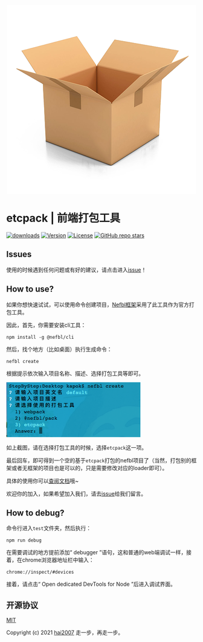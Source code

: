 <p align='center'>
    <a href='https://etcpack.github.io/api' target='_blank'>
        <img src='./logo.png'>
    </a>
</p>

# etcpack | 前端打包工具

<p>
  <a href="https://hai2007.gitee.io/npm-downloads?interval=7&packages=etcpack"><img src="https://img.shields.io/npm/dm/etcpack.svg" alt="downloads"></a>
  <a href="https://www.npmjs.com/package/etcpack"><img src="https://img.shields.io/npm/v/etcpack.svg" alt="Version"></a>
  <a href="https://github.com/etcpack/etcpack/blob/master/LICENSE"><img src="https://img.shields.io/npm/l/etcpack.svg" alt="License"></a>
  <a href="https://github.com/etcpack/etcpack" target='_blank'><img alt="GitHub repo stars" src="https://img.shields.io/github/stars/etcpack/etcpack?style=social"></a>
</p>

## Issues
使用的时候遇到任何问题或有好的建议，请点击进入[issue](https://github.com/etcpack/etcpack/issues)！

## How to use?

如果你想快速试试，可以使用命令创建项目，[Nefbl框架](https://nefbl.github.io/api/)采用了此工具作为官方打包工具。

因此，首先，你需要安装cli工具：

```
npm install -g @nefbl/cli
```

然后，找个地方（比如桌面）执行生成命令：

```
nefbl create
```

根据提示依次输入项目名称、描述、选择打包工具等即可。

<img src='./images/img1.png' />

如上截图，请在选择打包工具的时候，选择```etcpack```这一项。

最后回车，即可得到一个空的基于```etcpack```打包的nefbl项目了（当然，打包别的框架或者无框架的项目也是可以的，只是需要修改对应的loader即可）。

具体的使用你可以[查阅文档](https://etcpack.github.io/api)哦~

欢迎你的加入，如果希望加入我们，请去[issue](https://github.com/etcpack/etcpack/issues)给我们留言。

## How to debug?

命令行进入```test```文件夹，然后执行：

```
npm run debug
```

在需要调试的地方提前添加“ debugger ”语句，这和普通的web端调试一样，接着，在chrome浏览器地址栏中输入：

```
chrome://inspect/#devices
```

接着，请点击“ Open dedicated DevTools for Node ”后进入调试界面。

开源协议
---------------------------------------
[MIT](https://github.com/etcpack/etcpack/blob/master/LICENSE)

Copyright (c) 2021 [hai2007](https://hai2007.gitee.io/sweethome/) 走一步，再走一步。

